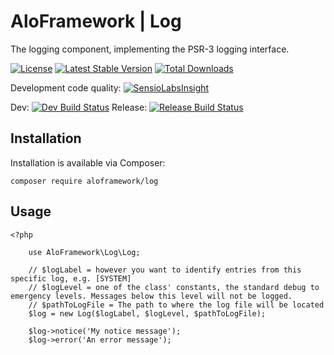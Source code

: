# AloFramework | Log #

The logging component, implementing the PSR-3 logging interface.

[![License](https://poser.pugx.org/aloframework/log/license?format=plastic)](LICENSE)
[![Latest Stable Version](https://poser.pugx.org/aloframework/log/v/stable?format=plastic)](https://packagist.org/packages/aloframework/log)
[![Total Downloads](https://poser.pugx.org/aloframework/log/downloads?format=plastic)](https://packagist.org/packages/aloframework/log)

Development code quality: [![SensioLabsInsight](https://insight.sensiolabs.com/projects/c3500bba-d9af-4734-9dc7-31fddc7f8abe/small.png)](https://insight.sensiolabs.com/projects/c3500bba-d9af-4734-9dc7-31fddc7f8abe)

Dev: [![Dev Build Status](https://travis-ci.org/aloframework/log.svg?branch=master)](https://travis-ci.org/aloframework/log)
Release: [![Release Build Status](https://travis-ci.org/aloframework/log.svg?branch=0.1.2)](https://travis-ci.org/aloframework/log)

## Installation ##
Installation is available via Composer:

    composer require aloframework/log

## Usage ##

    <?php
	
		use AloFramework\Log\Log;
		
		// $logLabel = however you want to identify entries from this specific log, e.g. [SYSTEM]
		// $logLevel = one of the class' constants, the standard debug to emergency levels. Messages below this level will not be logged.
		// $pathToLogFile = The path to where the log file will be located
		$log = new Log($logLabel, $logLevel, $pathToLogFile);
		
		$log->notice('My notice message');
		$log->error('An error message');
